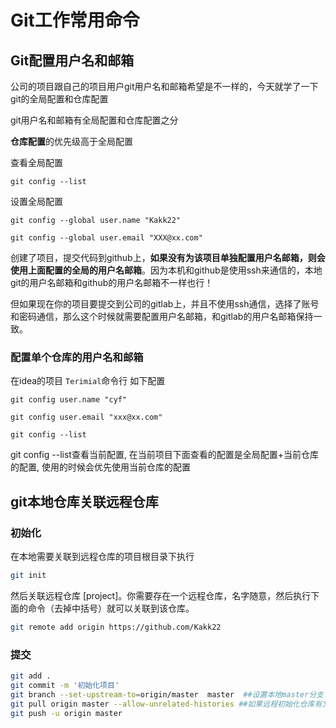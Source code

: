 # Git工作常用命令

## Git配置用户名和邮箱

公司的项目跟自己的项目用户git用户名和邮箱希望是不一样的，今天就学了一下git的全局配置和仓库配置

git用户名和邮箱有全局配置和仓库配置之分

**仓库配置**的优先级高于全局配置

查看全局配置

`git config --list`

设置全局配置

`git config --global user.name "Kakk22"`

`git config --global user.email "XXX@xx.com"`



创建了项目，提交代码到github上，**如果没有为该项目单独配置用户名邮箱，则会使用上面配置的全局的用户名邮箱**。因为本机和github是使用ssh来通信的，本地git的用户名邮箱和github的用户名邮箱不一样也行！

但如果现在你的项目要提交到公司的gitlab上，并且不使用ssh通信，选择了账号和密码通信，那么这个时候就需要配置用户名邮箱，和gitlab的用户名邮箱保持一致。

### 配置单个仓库的用户名和邮箱

在idea的项目 `Terimial`命令行 如下配置

`git config user.name "cyf"`

`git config user.email "xxx@xx.com"`

`git config --list`  

git config --list查看当前配置, 在当前项目下面查看的配置是全局配置+当前仓库的配置, 使用的时候会优先使用当前仓库的配置

## git本地仓库关联远程仓库

### 初始化

在本地需要关联到远程仓库的项目根目录下执行

```bash
git init 
```

然后关联远程仓库 [project]。你需要存在一个远程仓库，名字随意，然后执行下面的命令（去掉中括号）就可以关联到该仓库。

```bash
git remote add origin https://github.com/Kakk22
```

### 提交

```bash
git add .
git commit -m '初始化项目'
git branch --set-upstream-to=origin/master  master  ##设置本地master分支
git pull origin master --allow-unrelated-histories ##如果远程初始化仓库有文件没关联 则先拉取
git push -u origin master
```

